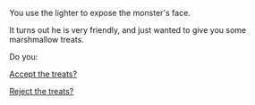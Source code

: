 You use the lighter to expose the monster's face.

It turns out he is very friendly, and just wanted to give you some marshmallow treats.

Do you:

[Accept the treats?](accept/accept.md)

[Reject the treats?](reject/reject.md)